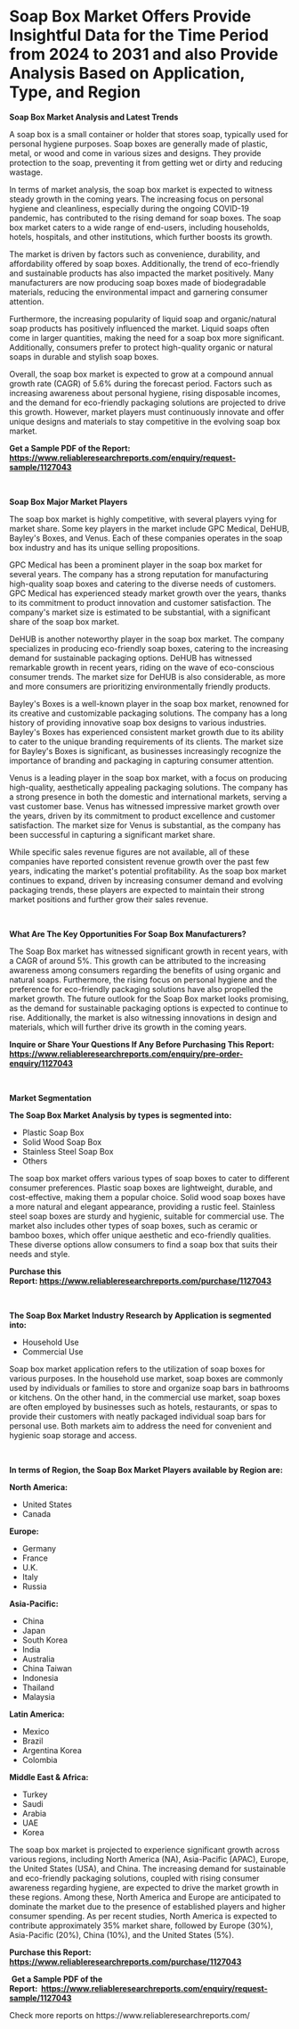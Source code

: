 <p><h1>Soap Box Market Offers Provide Insightful Data for the Time Period from 2024 to 2031 and also Provide Analysis Based on Application, Type, and Region</h1></p><p><strong>Soap Box Market Analysis and Latest Trends</strong></p>
<p><p>A soap box is a small container or holder that stores soap, typically used for personal hygiene purposes. Soap boxes are generally made of plastic, metal, or wood and come in various sizes and designs. They provide protection to the soap, preventing it from getting wet or dirty and reducing wastage.</p><p>In terms of market analysis, the soap box market is expected to witness steady growth in the coming years. The increasing focus on personal hygiene and cleanliness, especially during the ongoing COVID-19 pandemic, has contributed to the rising demand for soap boxes. The soap box market caters to a wide range of end-users, including households, hotels, hospitals, and other institutions, which further boosts its growth.</p><p>The market is driven by factors such as convenience, durability, and affordability offered by soap boxes. Additionally, the trend of eco-friendly and sustainable products has also impacted the market positively. Many manufacturers are now producing soap boxes made of biodegradable materials, reducing the environmental impact and garnering consumer attention.</p><p>Furthermore, the increasing popularity of liquid soap and organic/natural soap products has positively influenced the market. Liquid soaps often come in larger quantities, making the need for a soap box more significant. Additionally, consumers prefer to protect high-quality organic or natural soaps in durable and stylish soap boxes.</p><p>Overall, the soap box market is expected to grow at a compound annual growth rate (CAGR) of 5.6% during the forecast period. Factors such as increasing awareness about personal hygiene, rising disposable incomes, and the demand for eco-friendly packaging solutions are projected to drive this growth. However, market players must continuously innovate and offer unique designs and materials to stay competitive in the evolving soap box market.</p></p>
<p><strong>Get a Sample PDF of the Report:&nbsp; <a href="https://www.reliableresearchreports.com/enquiry/request-sample/1127043">https://www.reliableresearchreports.com/enquiry/request-sample/1127043</a></strong></p>
<p>&nbsp;</p>
<p><strong>Soap Box Major Market Players</strong></p>
<p><p>The soap box market is highly competitive, with several players vying for market share. Some key players in the market include GPC Medical, DeHUB, Bayley's Boxes, and Venus. Each of these companies operates in the soap box industry and has its unique selling propositions.</p><p>GPC Medical has been a prominent player in the soap box market for several years. The company has a strong reputation for manufacturing high-quality soap boxes and catering to the diverse needs of customers. GPC Medical has experienced steady market growth over the years, thanks to its commitment to product innovation and customer satisfaction. The company's market size is estimated to be substantial, with a significant share of the soap box market.</p><p>DeHUB is another noteworthy player in the soap box market. The company specializes in producing eco-friendly soap boxes, catering to the increasing demand for sustainable packaging options. DeHUB has witnessed remarkable growth in recent years, riding on the wave of eco-conscious consumer trends. The market size for DeHUB is also considerable, as more and more consumers are prioritizing environmentally friendly products.</p><p>Bayley's Boxes is a well-known player in the soap box market, renowned for its creative and customizable packaging solutions. The company has a long history of providing innovative soap box designs to various industries. Bayley's Boxes has experienced consistent market growth due to its ability to cater to the unique branding requirements of its clients. The market size for Bayley's Boxes is significant, as businesses increasingly recognize the importance of branding and packaging in capturing consumer attention.</p><p>Venus is a leading player in the soap box market, with a focus on producing high-quality, aesthetically appealing packaging solutions. The company has a strong presence in both the domestic and international markets, serving a vast customer base. Venus has witnessed impressive market growth over the years, driven by its commitment to product excellence and customer satisfaction. The market size for Venus is substantial, as the company has been successful in capturing a significant market share.</p><p>While specific sales revenue figures are not available, all of these companies have reported consistent revenue growth over the past few years, indicating the market's potential profitability. As the soap box market continues to expand, driven by increasing consumer demand and evolving packaging trends, these players are expected to maintain their strong market positions and further grow their sales revenue.</p></p>
<p>&nbsp;</p>
<p><strong>What Are The Key Opportunities For Soap Box Manufacturers?</strong></p>
<p><p>The Soap Box market has witnessed significant growth in recent years, with a CAGR of around 5%. This growth can be attributed to the increasing awareness among consumers regarding the benefits of using organic and natural soaps. Furthermore, the rising focus on personal hygiene and the preference for eco-friendly packaging solutions have also propelled the market growth. The future outlook for the Soap Box market looks promising, as the demand for sustainable packaging options is expected to continue to rise. Additionally, the market is also witnessing innovations in design and materials, which will further drive its growth in the coming years.</p></p>
<p><strong>Inquire or Share Your Questions If Any Before Purchasing This Report: <a href="https://www.reliableresearchreports.com/enquiry/pre-order-enquiry/1127043">https://www.reliableresearchreports.com/enquiry/pre-order-enquiry/1127043</a></strong></p>
<p>&nbsp;</p>
<p><strong>Market Segmentation</strong></p>
<p><strong>The Soap Box Market Analysis by types is segmented into:</strong></p>
<p><ul><li>Plastic Soap Box</li><li>Solid Wood Soap Box</li><li>Stainless Steel Soap Box</li><li>Others</li></ul></p>
<p><p>The soap box market offers various types of soap boxes to cater to different consumer preferences. Plastic soap boxes are lightweight, durable, and cost-effective, making them a popular choice. Solid wood soap boxes have a more natural and elegant appearance, providing a rustic feel. Stainless steel soap boxes are sturdy and hygienic, suitable for commercial use. The market also includes other types of soap boxes, such as ceramic or bamboo boxes, which offer unique aesthetic and eco-friendly qualities. These diverse options allow consumers to find a soap box that suits their needs and style.</p></p>
<p><strong>Purchase this Report:&nbsp;<a href="https://www.reliableresearchreports.com/purchase/1127043">https://www.reliableresearchreports.com/purchase/1127043</a></strong></p>
<p>&nbsp;</p>
<p><strong>The Soap Box Market Industry Research by Application is segmented into:</strong></p>
<p><ul><li>Household Use</li><li>Commercial Use</li></ul></p>
<p><p>Soap box market application refers to the utilization of soap boxes for various purposes. In the household use market, soap boxes are commonly used by individuals or families to store and organize soap bars in bathrooms or kitchens. On the other hand, in the commercial use market, soap boxes are often employed by businesses such as hotels, restaurants, or spas to provide their customers with neatly packaged individual soap bars for personal use. Both markets aim to address the need for convenient and hygienic soap storage and access.</p></p>
<p>&nbsp;</p>
<p><strong>In terms of Region, the Soap Box Market Players available by Region are:</strong></p>
<p>
    <p> <strong> North America: </strong>
        <ul>
            <li>United States</li>
            <li>Canada</li>
        </ul>
        </p> 
    <p> <strong> Europe: </strong>
        <ul>
            <li>Germany</li>
            <li>France</li>
            <li>U.K.</li>
            <li>Italy</li>
            <li>Russia</li>
        </ul>
        </p> 
    <p> <strong> Asia-Pacific: </strong>
        <ul>
            <li>China</li>
            <li>Japan</li>
            <li>South Korea</li>
            <li>India</li>
            <li>Australia</li>
            <li>China Taiwan</li>
            <li>Indonesia</li>
            <li>Thailand</li>
            <li>Malaysia</li>
        </ul>
        </p> 
    <p> <strong> Latin America: </strong>
        <ul>
            <li>Mexico</li>
            <li>Brazil</li>
            <li>Argentina Korea</li>
            <li>Colombia</li>
        </ul>
        </p> 
    <p> <strong> Middle East & Africa: </strong>
        <ul>
            <li>Turkey</li>
            <li>Saudi</li>
            <li>Arabia</li>
            <li>UAE</li>
            <li>Korea</li>
        </ul>
    </p>
    </p>
<p><p>The soap box market is projected to experience significant growth across various regions, including North America (NA), Asia-Pacific (APAC), Europe, the United States (USA), and China. The increasing demand for sustainable and eco-friendly packaging solutions, coupled with rising consumer awareness regarding hygiene, are expected to drive the market growth in these regions. Among these, North America and Europe are anticipated to dominate the market due to the presence of established players and higher consumer spending. As per recent studies, North America is expected to contribute approximately 35% market share, followed by Europe (30%), Asia-Pacific (20%), China (10%), and the United States (5%).</p></p>
<p><strong>Purchase this Report: <a href="https://www.reliableresearchreports.com/purchase/1127043">https://www.reliableresearchreports.com/purchase/1127043</a></strong></p>
<p>&nbsp;<strong>Get a Sample PDF of the Report:&nbsp;&nbsp;<a href="https://www.reliableresearchreports.com/enquiry/request-sample/1127043">https://www.reliableresearchreports.com/enquiry/request-sample/1127043</a></strong></p>
<p><strong></strong></p>
<p>Check more reports on https://www.reliableresearchreports.com/</p>
